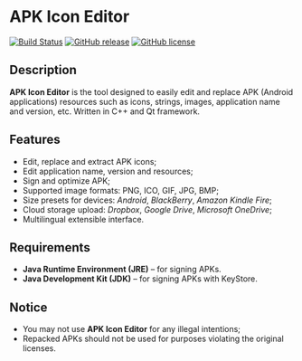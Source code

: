 # APK Icon Editor

[![Build Status](https://travis-ci.org/kefir500/apk-icon-editor.svg)](https://travis-ci.org/kefir500/apk-icon-editor)
[![GitHub release](https://img.shields.io/github/release/kefir500/apk-icon-editor.svg)](https://github.com/kefir500/apk-icon-editor/releases/latest)
[![GitHub license](https://img.shields.io/badge/license-GPLv3-blue.svg)](https://raw.githubusercontent.com/kefir500/apk-icon-editor/master/LICENSE)

## Description
**APK Icon Editor** is the tool designed to easily edit and replace APK (Android applications) resources such as icons, strings, images, application name and version, etc.
Written in C++ and Qt framework.

## Features
* Edit, replace and extract APK icons;
* Edit application name, version and resources;
* Sign and optimize APK;
* Supported image formats: PNG, ICO, GIF, JPG, BMP;
* Size presets for devices: *Android*, *BlackBerry*, *Amazon Kindle Fire*;
* Cloud storage upload: *Dropbox*, *Google Drive*, *Microsoft OneDrive*;
* Multilingual extensible interface.

## Requirements
* **Java Runtime Environment (JRE)** – for signing APKs.
* **Java Development Kit (JDK)** – for signing APKs with KeyStore.

## Notice
* You may not use **APK Icon Editor** for any illegal intentions;
* Repacked APKs should not be used for purposes violating the original licenses.
